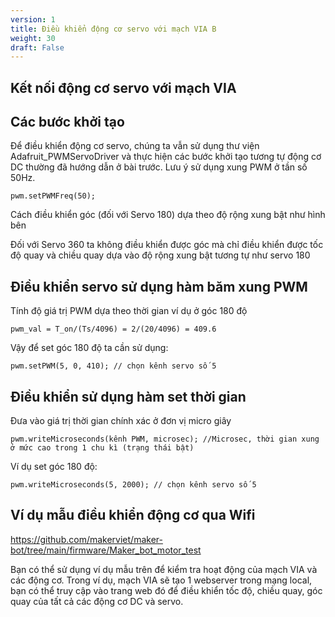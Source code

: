 ```yaml
---
version: 1
title: Điều khiển động cơ servo với mạch VIA B
weight: 30
draft: False
---
```


## Kết nối động cơ servo với mạch VIA

## Các bước khởi tạo
Để điều khiển động cơ servo, chúng ta vẫn sử dụng thư viện Adafruit_PWMServoDriver và thực hiện các bước khởi tạo tương tự động cơ DC thường đã hướng dẫn ở bài trước. Lưu ý sử dụng xung PWM ở tần số 50Hz.

```
pwm.setPWMFreq(50);
```

Cách điều khiển góc (đối với Servo 180) dựa theo độ rộng xung bật như hình bên

Đối với Servo 360 ta không điều khiển được góc mà chỉ điều khiển được tốc độ quay và chiều quay dựa vào độ rộng xung bật tương tự như servo 180

## Điều khiển servo sử dụng hàm băm xung PWM
Tính độ giá trị PWM dựa theo thời gian ví dụ ở góc 180 độ

```
pwm_val = T_on/(Ts/4096) = 2/(20/4096) = 409.6
```

Vậy để set góc 180 độ ta cần sử dụng:

```
pwm.setPWM(5, 0, 410); // chọn kênh servo số 5
```

## Điều khiển sử dụng hàm set thời gian
Đưa vào giá trị thời gian chính xác ở đơn vị micro giây

```
pwm.writeMicroseconds(kênh PWM, microsec); //Microsec, thời gian xung ở mức cao trong 1 chu kì (trạng thái bật)
```

Ví dụ set góc 180 độ:

```
pwm.writeMicroseconds(5, 2000); // chọn kênh servo số 5
```
## Ví dụ mẫu điều khiển động cơ qua Wifi
https://github.com/makerviet/maker-bot/tree/main/firmware/Maker_bot_motor_test

Bạn có thể sử dụng ví dụ mẫu trên để kiểm tra hoạt động của mạch VIA và các động cơ. Trong ví dụ, mạch VIA sẽ tạo 1 webserver trong mạng local, bạn có thể truy cập vào trang web đó để điều khiển tốc độ, chiều quay, góc quay của tất cả các động cơ DC và servo.